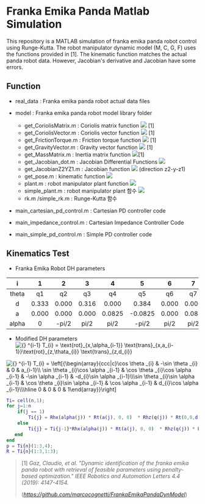 # Franka Emika Panda Matlab Simulation

This repository is a MATLAB simulation of franka emika panda robot control using Runge-Kutta. The robot manipulator dynamic model (M, C, G, F) uses the functions provided in [1]. The kinematic function matches the actual panda robot data. However, Jacobian's derivative and Jacobian have some errors.


## Function 
- real_data : Franka emika panda robot actual data files

- model : Franka emika panda robot model library folder

  + get_CoriolisMatrix.m : Coriolis matrix function <img src="https://render.githubusercontent.com/render/math?math=\C(\q,\dot{\q})&mode=inline"> [1]
  + get_CoriolisVector.m : Coriolis vector function <img src="https://render.githubusercontent.com/render/math?math=\C(\q,\dot{\q})\dot{\q}&mode=inline"> [1] 
  + get_FrictionTorque.m : Friction torque function <img src="https://render.githubusercontent.com/render/math?math=\F(\dot{\q})&mode=inline"> [1]
  + get_GravityVector.m : Gravity vector function <img src="https://render.githubusercontent.com/render/math?math=\G(\q)&mode=inline"> [1]
  + get_MassMatrix.m : Inertia matrix function <img src="https://render.githubusercontent.com/render/math?math=\M(\q)&mode=inline">[1]
  + get_Jacobian_dot.m : Jacobian Differential Functions <img src="https://render.githubusercontent.com/render/math?math=\dot{\J}(\q,\dot{\q})&mode=inline">
  + get_JacobianZ2YZ1.m :  Jacobian function <img src="https://render.githubusercontent.com/render/math?math=\J(\q)&mode=inline"> (direction z2-y-z1) 
  + get_pose.m :  kinematic function <img src="https://render.githubusercontent.com/render/math?math=\k(\q)&mode=inline">
  + plant.m :  robot manipulator plant function <img src="https://render.githubusercontent.com/render/math?math=\ddot{\q}%20=%20\M^{-1}(\q)(-\C(\q,\dot{\q})\dot{\q}-\G(\q)-\F(\dot{\q})%2B\boldsymbol\tau)&mode=inline">
  + simple_plant.m :  robot manipulator plant 함수 <img src="https://render.githubusercontent.com/render/math?math=\ddot{\q}%20=%20\M^{-1}(\q)(\boldsymbol\tau)&mode=inline">
  + rk.m /simple_rk.m :  Runge-Kutta 함수

- main_cartesian_pd_control.m : Cartesian PD controller code

- main_impedance_control.m : Cartesian Impedance Controller Code

- main_simple_pd_control.m : Simple PD controller code

 

 ## Kinematics Test

-  Franka Emika Robot DH parameters

|   i   |   1   |   2   |   3   |   4    |    5    |   6   |   7   |   8   |
| :---: | :---: | :---: | :---: | :----: | :-----: | :---: | :---: | :---: |
| theta |  q1   |  q2   |  q3   |   q4   |   q5    |  q6   |  q7   |   0   |
|   d   | 0.333 | 0.000 | 0.316 | 0.000  |  0.384  | 0.000 | 0.000 | 0.107 |
|   a   | 0.000 | 0.000 | 0.000 | 0.0825 | -0.0825 | 0.000 | 0.088 | 0.000 |
| alpha |   0   | -pi/2 | pi/2  |  pi/2  |  -pi/2  | pi/2  | pi/2  |   0   |

- Modified DH parameters
<img src=
"https://render.githubusercontent.com/render/math?math=%5Cdisplaystyle+%7B%7D+%5E%7Bi-1%7D+T_%7Bi%7D+%3D+%5Ctext%7Brot%7D_%7Bx%2C%5Calpha_%7Bi-1%7D%7D+%5Ctext%7Btrans%7D_%7Bx%2Ca_%7Bi-1%7D%7D%5Ctext%7Brot%7D_%7Bz%2C%5Cthata_%7Bi%7D%7D+%5Ctext%7Btrans%7D_%7Bz%2Cd_%7Bi%7D%7D+" 
alt="{} ^{i-1} T_{i} = \text{rot}_{x,\alpha_{i-1}} \text{trans}_{x,a_{i-1}}\text{rot}_{z,\thata_{i}} \text{trans}_{z,d_{i}} ">

<img src=
"https://render.githubusercontent.com/render/math?math=%5Cdisplaystyle+%7B%7D+%5E%7Bi-1%7D+T_%7Bi%7D+%3D+%5Cleft%5B%7B%5Cbegin%7Barray%7D%7Bccc%7Cc%7D%5Ccos+%5Ctheta+_%7Bi%7D+%26+-%5Csin+%5Ctheta+_%7Bi%7D+%26+0+%26+a_%7Bi-1%7D%5C%5C+%5Csin+%5Ctheta+_%7Bi%7D%5Ccos+%5Calpha+_%7Bi-1%7D+%26+%5Ccos+%5Ctheta+_%7Bi%7D%5Ccos+%5Calpha+_%7Bi-1%7D+%26+-%5Csin+%5Calpha+_%7Bi-1%7D+%26+-d_%7Bi%7D%5Csin+%5Calpha+_%7Bi-1%7D%5C%5C%5Csin+%5Ctheta+_%7Bi%7D%5Csin+%5Calpha+_%7Bi-1%7D+%26+%5Ccos+%5Ctheta+_%7Bi%7D%5Csin+%5Calpha+_%7Bi-1%7D+%26+%5Ccos+%5Calpha+_%7Bi-1%7D+%26+d_%7Bi%7D%5Ccos+%5Calpha+_%7Bi-1%7D%5C%5C%5Chline+0+%26+0+%26+0+%26+1%5Cend%7Barray%7D%7D%5Cright%5D" 
alt="{} ^{i-1} T_{i} = \left[{\begin{array}{ccc|c}\cos \theta _{i} & -\sin \theta _{i} & 0 & a_{i-1}\\ \sin \theta _{i}\cos \alpha _{i-1} & \cos \theta _{i}\cos \alpha _{i-1} & -\sin \alpha _{i-1} & -d_{i}\sin \alpha _{i-1}\\\sin \theta _{i}\sin \alpha _{i-1} & \cos \theta _{i}\sin \alpha _{i-1} & \cos \alpha _{i-1} & d_{i}\cos \alpha _{i-1}\\\hline 0 & 0 & 0 & 1\end{array}}\right]">

```matlab
Ti= cell(n,1); 
for j=1:n
    if(j == 1)
        Ti{j} = Rhx(alpha(j)) * Rt(a(j), 0, 0)  * Rhz(q(j)) * Rt(0,0,d(j));
    else
        Ti{j} = Ti{j-1}*Rhx(alpha(j)) * Rt(a(j), 0, 0)  * Rhz(q(j)) * Rt(0,0,d(j));
   end
end
p = Ti{n}(1:3,4);
R = Ti{n}(1:3,1:3);
```






> [1] *Gaz, Claudio, et al. "Dynamic identification of the* *franka* *emika* *panda robot with retrieval of feasible parameters using penalty-based optimization." IEEE Robotics and Automation Letters 4.4 (2019): 4147-4154.*
>
> (*https://github.com/marcocognetti/FrankaEmikaPandaDynModel*)
